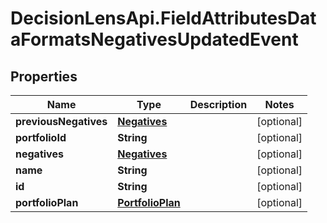 # DecisionLensApi.FieldAttributesDataFormatsNegativesUpdatedEvent

## Properties
Name | Type | Description | Notes
------------ | ------------- | ------------- | -------------
**previousNegatives** | [**Negatives**](Negatives.md) |  | [optional] 
**portfolioId** | **String** |  | [optional] 
**negatives** | [**Negatives**](Negatives.md) |  | [optional] 
**name** | **String** |  | [optional] 
**id** | **String** |  | [optional] 
**portfolioPlan** | [**PortfolioPlan**](PortfolioPlan.md) |  | [optional] 



